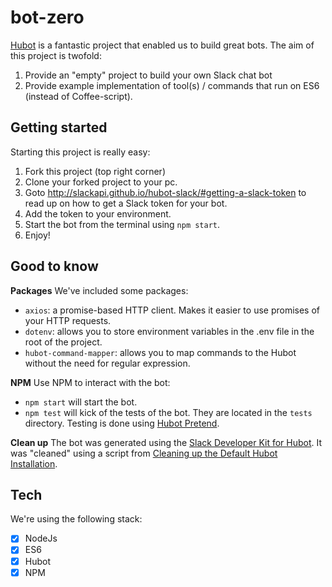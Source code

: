 # bot-zero
<a href="https://hubot.github.com/">Hubot</a> is a fantastic project that enabled us to build great bots. The aim of this project is twofold:

1. Provide an "empty" project to build your own Slack chat bot
2. Provide example implementation of tool(s) / commands that run on ES6 (instead of Coffee-script).

## Getting started
Starting this project is really easy:

1. Fork this project (top right corner)
2. Clone your forked project to your pc.
3. Goto http://slackapi.github.io/hubot-slack/#getting-a-slack-token to read up on how to get a Slack token for your bot.
4. Add the token to your environment.
5. Start the bot from the terminal using `npm start`.
6. Enjoy!

## Good to know

**Packages**
We've included some packages:
- `axios`: a promise-based HTTP client. Makes it easier to use promises of your HTTP requests.
- `dotenv`: allows you to store environment variables in the .env file in the root of the project.
- `hubot-command-mapper`: allows you to map commands to the Hubot without the need for regular expression. 

**NPM**
Use NPM to interact with the bot:
- `npm start` will start the bot.
- `npm test` will kick of the tests of the bot. They are located in the `tests` directory. Testing is done using <a href="https://www.npmjs.com/package/hubot-pretend">Hubot Pretend</a>.

**Clean up**
The bot was generated using the <a href="http://slackapi.github.io/hubot-slack/">Slack Developer Kit for Hubot</a>. It was "cleaned" using a script from <a href="https://keestalkstech.com/2018/04/cleaning-up-the-default-hubot-installation/">Cleaning up the Default Hubot Installation</a>.

## Tech
We're using the following stack:
- [x] NodeJs
- [x] ES6
- [x] Hubot
- [x] NPM
